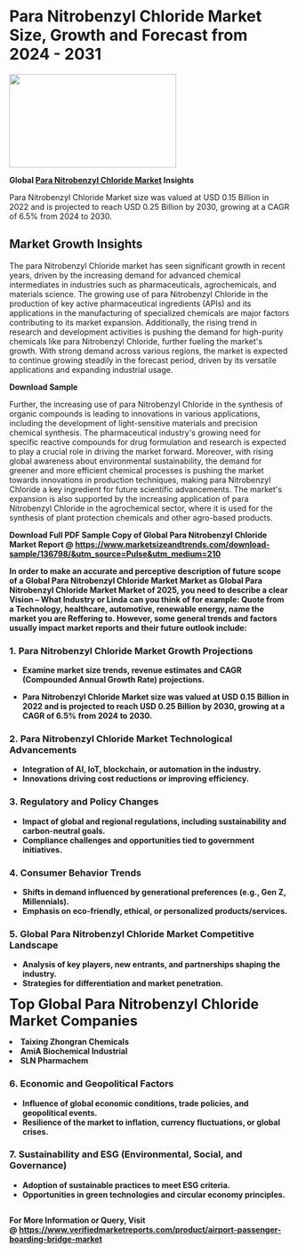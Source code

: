 <H1>Para Nitrobenzyl Chloride Market Size, Growth and Forecast from 2024 - 2031</H1><img class="aligncenter size-medium wp-image-584254" src="https://thirdeyenews.in/wp-content/uploads/2024/09/Global-Market-Research-300x168.jpeg" alt="" width="300" height="168" /><p><strong>Global&nbsp;<a href="https://www.marketsizeandtrends.com/download-sample/136798/&amp;utm_source=Pulse&amp;utm_medium=210">Para Nitrobenzyl Chloride Market</a> Insights</strong></p><p>Para Nitrobenzyl Chloride Market size was valued at USD 0.15 Billion in 2022 and is projected to reach USD 0.25 Billion by 2030, growing at a CAGR of 6.5% from 2024 to 2030.</p><p><h2>Market Growth Insights</h2> <p>The para Nitrobenzyl Chloride market has seen significant growth in recent years, driven by the increasing demand for advanced chemical intermediates in industries such as pharmaceuticals, agrochemicals, and materials science. The growing use of para Nitrobenzyl Chloride in the production of key active pharmaceutical ingredients (APIs) and its applications in the manufacturing of specialized chemicals are major factors contributing to its market expansion. Additionally, the rising trend in research and development activities is pushing the demand for high-purity chemicals like para Nitrobenzyl Chloride, further fueling the market's growth. With strong demand across various regions, the market is expected to continue growing steadily in the forecast period, driven by its versatile applications and expanding industrial usage.</p> <p><strong>Download Sample</strong></p> <p>Further, the increasing use of para Nitrobenzyl Chloride in the synthesis of organic compounds is leading to innovations in various applications, including the development of light-sensitive materials and precision chemical synthesis. The pharmaceutical industry's growing need for specific reactive compounds for drug formulation and research is expected to play a crucial role in driving the market forward. Moreover, with rising global awareness about environmental sustainability, the demand for greener and more efficient chemical processes is pushing the market towards innovations in production techniques, making para Nitrobenzyl Chloride a key ingredient for future scientific advancements. The market's expansion is also supported by the increasing application of para Nitrobenzyl Chloride in the agrochemical sector, where it is used for the synthesis of plant protection chemicals and other agro-based products.</p> <p><strong></p><p><span class=""><strong>Download Full PDF Sample Copy of Global Para Nitrobenzyl Chloride Market Report</strong> @ <a href="https://www.marketsizeandtrends.com/download-sample/136798/&amp;utm_source=Pulse&amp;utm_medium=210" target="_blank">https://www.marketsizeandtrends.com/download-sample/136798/&amp;utm_source=Pulse&amp;utm_medium=210</a></span></p><p>In order to make an accurate and perceptive description of future scope of a Global&nbsp;Para Nitrobenzyl Chloride Market Market as Global&nbsp;Para Nitrobenzyl Chloride Market Market of 2025, you need to describe a clear Vision &ndash; What Industry or Linda can you think of for example: Quote from a Technology, healthcare, automotive, renewable energy, name the market you are Reffering to. However, some general trends and factors usually impact market reports and their future outlook include:</p><h3>1.&nbsp;<strong>Para Nitrobenzyl Chloride Market Growth Projections</strong></h3><ul><li>Examine market size trends, revenue estimates and CAGR (Compounded Annual Growth Rate) projections.</li><li><p>Para Nitrobenzyl Chloride Market size was valued at USD 0.15 Billion in 2022 and is projected to reach USD 0.25 Billion by 2030, growing at a CAGR of 6.5% from 2024 to 2030.</p></li></ul><h3>2.&nbsp;<strong>Para Nitrobenzyl Chloride Market Technological Advancements</strong></h3><ul><li>Integration of AI, IoT, blockchain, or automation in the industry.</li><li>Innovations driving cost reductions or improving efficiency.</li></ul><h3>3.&nbsp;<strong>Regulatory and Policy Changes</strong></h3><ul><li>Impact of global and regional regulations, including sustainability and carbon-neutral goals.</li><li>Compliance challenges and opportunities tied to government initiatives.</li></ul><h3>4.&nbsp;<strong>Consumer Behavior Trends</strong></h3><ul><li>Shifts in demand influenced by generational preferences (e.g., Gen Z, Millennials).</li><li>Emphasis on eco-friendly, ethical, or personalized products/services.</li></ul><h3>5.&nbsp;<strong>Global Para Nitrobenzyl Chloride Market Competitive Landscape</strong></h3><ul><li>Analysis of key players, new entrants, and partnerships shaping the industry.</li><li>Strategies for differentiation and market penetration.</li></ul><p data-pm-slice="1 1 []"><span style="color: inherit; font-family: inherit; font-size: 25px;">Top Global Para Nitrobenzyl Chloride Market Companies</span></p><div class="" data-test-id=""><p><li>Taixing Zhongran Chemicals</li><li> AmiA Biochemical Industrial</li><li> SLN Pharmachem</li></p></div><h3>6.&nbsp;<strong>Economic and Geopolitical Factors</strong></h3><ul><li>Influence of global economic conditions, trade policies, and geopolitical events.</li><li>Resilience of the market to inflation, currency fluctuations, or global crises.</li></ul><h3>7.&nbsp;<strong>Sustainability and ESG (Environmental, Social, and Governance)</strong></h3><ul><li>Adoption of sustainable practices to meet ESG criteria.</li><li>Opportunities in green technologies and circular economy principles.</li></ul><h2><strong style="font-size: 14px;">For More Information or Query, Visit @&nbsp;</strong><a style="background-color: #ffffff; font-size: 14px;" href="https://www.marketsizeandtrends.com/report/para-nitrobenzyl-chloride-market/" target="_blank">https://www.verifiedmarketreports.com/product/airport-passenger-boarding-bridge-market</a></h2>
